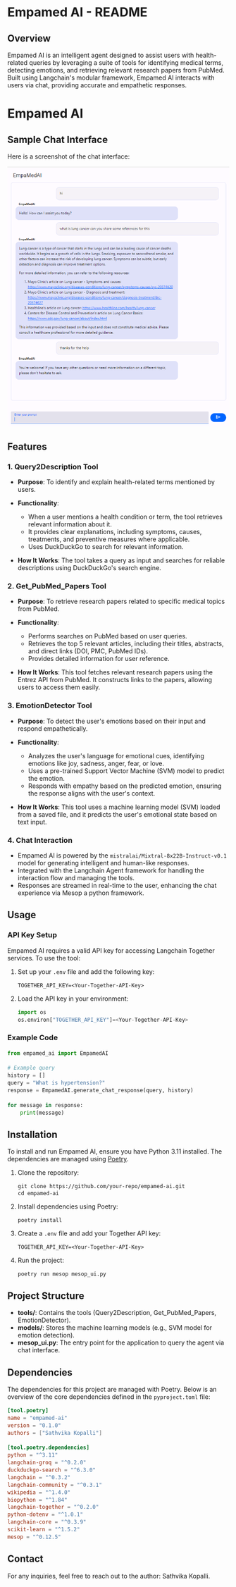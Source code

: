 # Empamed AI - README

## Overview

Empamed AI is an intelligent agent designed to assist users with health-related queries by leveraging a suite of tools for identifying medical terms, detecting emotions, and retrieving relevant research papers from PubMed. Built using Langchain's modular framework, Empamed AI interacts with users via chat, providing accurate and empathetic responses.
# Empamed AI

## Sample Chat Interface

Here is a screenshot of the chat interface:

![EmpaMed AI Sample Chat](images/EmpaMedAI.png)

## Features

### 1. **Query2Description Tool**
   - **Purpose**: To identify and explain health-related terms mentioned by users.
   - **Functionality**: 
     - When a user mentions a health condition or term, the tool retrieves relevant information about it.
     - It provides clear explanations, including symptoms, causes, treatments, and preventive measures where applicable.
     - Uses DuckDuckGo to search for relevant information.
     
   - **How It Works**: The tool takes a query as input and searches for reliable descriptions using DuckDuckGo's search engine.

### 2. **Get_PubMed_Papers Tool**
   - **Purpose**: To retrieve research papers related to specific medical topics from PubMed.
   - **Functionality**: 
     - Performs searches on PubMed based on user queries.
     - Retrieves the top 5 relevant articles, including their titles, abstracts, and direct links (DOI, PMC, PubMed IDs).
     - Provides detailed information for user reference.
     
   - **How It Works**: This tool fetches relevant research papers using the Entrez API from PubMed. It constructs links to the papers, allowing users to access them easily.

### 3. **EmotionDetector Tool**
   - **Purpose**: To detect the user's emotions based on their input and respond empathetically.
   - **Functionality**: 
     - Analyzes the user's language for emotional cues, identifying emotions like joy, sadness, anger, fear, or love.
     - Uses a pre-trained Support Vector Machine (SVM) model to predict the emotion.
     - Responds with empathy based on the predicted emotion, ensuring the response aligns with the user's context.
     
   - **How It Works**: This tool uses a machine learning model (SVM) loaded from a saved file, and it predicts the user's emotional state based on text input.

### 4. **Chat Interaction**
   - Empamed AI is powered by the `mistralai/Mixtral-8x22B-Instruct-v0.1` model for generating intelligent and human-like responses.
   - Integrated with the Langchain Agent framework for handling the interaction flow and managing the tools.
   - Responses are streamed in real-time to the user, enhancing the chat experience via Mesop a python framework.

## Usage

### API Key Setup
Empamed AI requires a valid API key for accessing Langchain Together services. To use the tool:

1. Set up your `.env` file and add the following key:
   ```
   TOGETHER_API_KEY=<Your-Together-API-Key>
   ```

2. Load the API key in your environment:
   ```python
   import os
   os.environ["TOGETHER_API_KEY"]=<Your-Together-API-Key>
   ```

### Example Code

```python
from empamed_ai import EmpamedAI

# Example query
history = []
query = "What is hypertension?"
response = EmpamedAI.generate_chat_response(query, history)

for message in response:
    print(message)
```

## Installation

To install and run Empamed AI, ensure you have Python 3.11 installed. The dependencies are managed using [Poetry](https://python-poetry.org/).

1. Clone the repository:
   ```
   git clone https://github.com/your-repo/empamed-ai.git
   cd empamed-ai
   ```

2. Install dependencies using Poetry:
   ```
   poetry install
   ```

3. Create a `.env` file and add your Together API key:
   ```
   TOGETHER_API_KEY=<Your-Together-API-Key>
   ```

4. Run the project:
   ```
   poetry run mesop mesop_ui.py
   ```

## Project Structure

- **tools/**: Contains the tools (Query2Description, Get_PubMed_Papers, EmotionDetector).
- **models/**: Stores the machine learning models (e.g., SVM model for emotion detection).
- **mesop_ui.py**: The entry point for the application to query the agent via chat interface.

## Dependencies

The dependencies for this project are managed with Poetry. Below is an overview of the core dependencies defined in the `pyproject.toml` file:

```toml
[tool.poetry]
name = "empamed-ai"
version = "0.1.0"
authors = ["Sathvika Kopalli"]

[tool.poetry.dependencies]
python = "^3.11"
langchain-groq = "^0.2.0"
duckduckgo-search = "^6.3.0"
langchain = "^0.3.2"
langchain-community = "^0.3.1"
wikipedia = "^1.4.0"
biopython = "^1.84"
langchain-together = "^0.2.0"
python-dotenv = "^1.0.1"
langchain-core = "^0.3.9"
scikit-learn = "^1.5.2"
mesop = "^0.12.5"
```

## Contact

For any inquiries, feel free to reach out to the author: Sathvika Kopalli.
